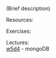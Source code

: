 (Brief description)

Resources:

Exercises:

Lectures:  
	[w5d4](https://drive.google.com/open?id=1WlKYWns34DCNGsZarRXfud4ziBVNt3nN4I4hYPRbfqs)  - mongoDB
	

